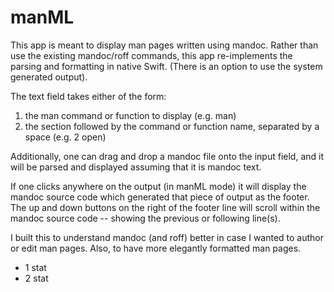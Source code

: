 
# manML

This app is meant to display man pages written using mandoc.  Rather than use the existing mandoc/roff commands,
this app re-implements the parsing and formatting in native Swift.  (There is an option to use the system
generated output).

The text field takes either of the form:

1) the man command or function to display (e.g. man)
2) the section followed by the command or function name, separated by a space (e.g. 2 open)

Additionally, one can drag and drop a mandoc file onto the input field,
and it will be parsed and displayed assuming that it is mandoc text.

If one clicks anywhere on the output (in manML mode) it will display the mandoc source code which generated
that piece of output as the footer.  The up and down buttons on the right of the footer line will scroll
within the mandoc source code -- showing the previous or following line(s).

I built this to understand mandoc (and roff) better in case I wanted to author or edit man pages.
Also, to have more elegantly formatted man pages.

- 1 stat
- 2 stat
